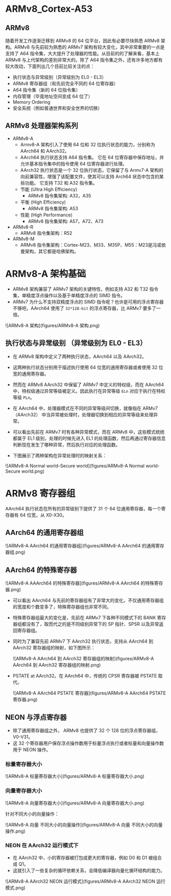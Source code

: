 # ARMv8_Cortex-A53

## ARMv8 

随着开发工作逐渐迁移到 ARMv8 的 64 位平台，因此有必要尽快熟悉 ARMv8 架构。ARMv8 与先前较为熟悉的 ARMv7 架构有较大变化，其中非常重要的一点是支持了 A64 指令集，大大提升了处理器的性能。从目前的的了解来看，基本上 ARMv8 与上代架构的差别非常大的。除了 A64 指令集之外，还有许多地方都有较大改动，下面列出几个目前比较关注的点：

- 执行状态与异常级别（异常级别为 EL0 - EL3）
- ARMv8 寄存器组（和先前完全不同的 64 位寄存器）
- A64 指令集（新的 64 位指令集）
- 内存管理（毕竟地址空间变成 64 位了）
- Memory Ordering
- 安全系统（例如普通世界和安全世界的切换）

## ARMv8 处理器架构系列

- ARMv8-A
  - Armv8-A 架构引入了使用 64 位和 32 位执行状态的能力，分别称为 AArch64 和 AArch32。
  - AArch64 执行状态支持 A64 指令集。 它在 64 位寄存器中保存地址，并允许基本指令集中的指令使用 64 位寄存器进行处理。 
  - AArch32 执行状态是一个 32 位执行状态，它保留了与 Armv7-A 架构的向前兼容性，增强了该配置文件，使其可以支持 Arch64 状态中包含的某些功能。 它支持 T32 和 A32 指令集。
  - 节能 (Ultra High Efficiency) 
    - ARMv8 指令集架构: A32，A35
  - 平衡 (High Efficiency) 
    - ARMv8 指令集架构: A53
  - 性能 (High Performance) 
    - ARMv8 指令集架构: A57，A72、A73
- ARMv8-R
  - ARMv8 指令集架构：R52
- ARMv8-M
  - ARMv8 指令集架构：Cortex-M23、M33、M35P、M55：M23是冯诺依曼架构，其它都是哈佛架构。



# ARMv8-A 架构基础

- ARMv8 架构兼容了 ARMv7 架构的关键特性，例如支持 A32 和 T32 指令集，单精度浮点操作以及基于单精度浮点的 SIMD 指令。 
- ARMv7 为什么不支持双精度浮点的 SIMD 指令呢？也许是可用的浮点寄存器不够吧，AArch64 使用了 `32*128-bit` 的浮点寄存器，比 ARMv7 要多了一倍。

![ARMv8-A 架构](figures/ARMv8-A 架构.png)	



## 执行状态与异常级别 （异常级别为 EL0 - EL3）

- 在 ARMv8 架构中定义了两种执行状态，AArch64 以及 AArch32。
- 这两种执行状态分别用于描述执行使用 64 位宽的通用寄存器或者使用 32 位宽的通用寄存器。
- 然而在 ARMv8 AArch32 中保留了 ARMv7 中定义的特权级，而在 AArch64 中，特权级通过异常等级被定义。因此执行在异常等级 `ELn` 对应于执行在特权等级 `PLn`。

- 在 AArch64 中，处理器模式在不同的异常等级间切换，就像指在 ARMv7（AArch32） 中当异常被处理时，处理器切换到相应的异常等级来处理异常。
- 可以看出先前在 ARMv7 时有各种异常模式，而在 ARMv8 中，这些模式统统都属于 EL1 级别，处理的时候先进入 EL1 的处理函数，然后再通过寄存器信息判断现在发生了哪种异常，然后执行对应的处理函数。
- 下图展示了两种架构在异常处理时的映射关系：

![ARMv8-A Normal world-Secure world](figures/ARMv8-A Normal world-Secure world.png)



# ARMv8 寄存器组

AArch64 执行状态在所有的异常级别下提供了 31 个 64 位通用寄存器，每一个寄存器有 64 位宽，从 X0-X30。

## AArch64 的通用寄存器组

![ARMv8-A AArch64 的通用寄存器组](figures/ARMv8-A AArch64 的通用寄存器组.png)

## AArch64 的特殊寄存器

![ARMv8-A AAArch64 的特殊寄存器](figures/ARMv8-A AArch64 的特殊寄存器.png)

- 可以看出 AArch64 与先前的寄存器组有了非常大的变化，不仅通用寄存器组的宽度和个数变多了，特殊寄存器组也非常不同。
- 特殊寄存器组最大的变化是，先前在 ARMv7 下各种不同模式下的 BANK 寄存器组都没有了，取而代之的是不同级别异常下的 SP 指针、SPSR 以及异常返回寄存器组。



- 同时为了兼容先前 ARMv7 下 AArch32 执行状态，支持从 AArch64 到 AArch32 寄存器组的映射，如下图所示：

  ![ARMv8-A AArch64 到 AArch32 寄存器组的映射](figures/ARMv8-A AArch64 到 AArch32 寄存器组的映射.png)



- PSTATE at AArch32。在 AArch64 中，传统的 CPSR 寄存器被 PSTATE 取代。

  ![ARMv8-A AArch64 PSTATE 寄存器](figures/ARMv8-A AArch64 PSTATE 寄存器.png)

## NEON 与浮点寄存器

- 除了通用寄存器组之外， ARMv8 也提供了 32 个 128 位的浮点寄存器组，V0-V31。
- 这 32 个寄存器用户保存浮点操作数用于标量浮点执行或者标量和向量操作数用于 NEON 操作。

### 标量寄存器大小

![ARMv8-A 标量寄存器大小](figures/ARMv8-A 标量寄存器大小.png)

### 向量寄存器大小

![ARMv8-A 向量寄存器大小](figures/ARMv8-A 向量寄存器大小.png)

针对不同大小的向量操作：

![ARMv8-A 向量 不同大小的向量操作](figures/ARMv8-A 向量 不同大小的向量操作.png)

### NEON 在 AArch32 运行模式下

- 在 AArch32 中，小的寄存器被打包成更大的寄存器，例如 D0 和 D1 被组合成 Q1。
- 这就引入了一些复杂的循环依赖关系，会降低编译器向量化循环结构的能力。

![ARMv8-A AArch32 NEON 运行模式](figures/ARMv8-A AArch32 NEON 运行模式.png)

# 
